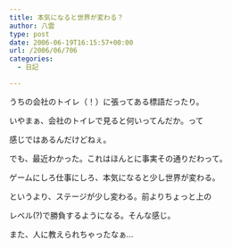 ```yaml
---
title: 本気になると世界が変わる？
author: 八雲
type: post
date: 2006-06-19T16:15:57+00:00
url: /2006/06/706
categories:
  - 日記

---
```

うちの会社のトイレ（！）に張ってある標語だったり。

いやまぁ、会社のトイレで見ると何いってんだか。って
  
感じではあるんだけどねぇ。
  
でも、最近わかった。これはほんとに事実その通りだわって。
  
ゲームにしろ仕事にしろ、本気になると少し世界が変わる。
  
というより、ステージが少し変わる。前よりちょっと上の
  
レベル(?)で勝負するようになる。そんな感じ。
  
また、人に教えられちゃったなぁ…